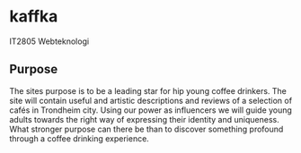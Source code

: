 # kaffka
IT2805 Webteknologi
## Purpose
The sites purpose is to be a leading star for hip young coffee drinkers. The site will contain useful and artistic descriptions and reviews of a selection of cafés in Trondheim city. Using our power as influencers we will guide young adults towards the right way of expressing their identity and uniqueness. What stronger purpose can there be than to discover something profound through a coffee drinking experience. 

